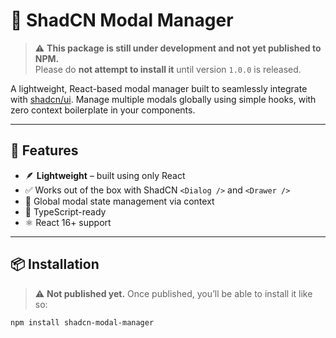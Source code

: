 # 🔮 ShadCN Modal Manager

> ⚠️ **This package is still under development and not yet published to NPM.**  
> Please do **not attempt to install it** until version `1.0.0` is released.

A lightweight, React-based modal manager built to seamlessly integrate with [shadcn/ui](https://ui.shadcn.com). Manage multiple modals globally using simple hooks, with zero context boilerplate in your components.

---

## 🚀 Features

- 🪶 **Lightweight** – built using only React
- ✅ Works out of the box with ShadCN `<Dialog />` and `<Drawer />`
- 🎯 Global modal state management via context
- 🌿 TypeScript-ready
- ⚛️ React 16+ support

---

## 📦 Installation

> ⚠️ **Not published yet.** Once published, you’ll be able to install it like so:

```bash
npm install shadcn-modal-manager
```